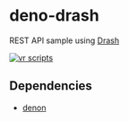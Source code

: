 # deno-drash
REST API sample using [Drash](https://drash.land/)

[![vr scripts](https://badges.velociraptor.run/flat.svg)](https://velociraptor.run)

## Dependencies

- [denon](https://github.com/denosaurs/denon)
